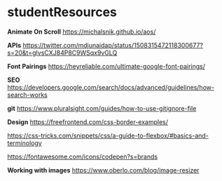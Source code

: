 # studentResources
__Animate On Scroll__
https://michalsnik.github.io/aos/

__APIs__
https://twitter.com/mdjunaidap/status/1508315472118300677?s=20&t=gIvsCXJ84P8C9WSqx9vGLQ

__Font Pairings__
https://heyreliable.com/ultimate-google-font-pairings/

__SEO__
https://developers.google.com/search/docs/advanced/guidelines/how-search-works

__git__
https://www.pluralsight.com/guides/how-to-use-gitignore-file

__Design__
https://freefrontend.com/css-border-examples/

https://css-tricks.com/snippets/css/a-guide-to-flexbox/#basics-and-terminology

https://fontawesome.com/icons/codepen?s=brands

__Working with images__
https://www.oberlo.com/blog/image-resizer

